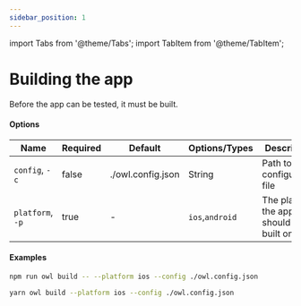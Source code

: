 ```yaml
---
sidebar_position: 1
---
```


import Tabs from '@theme/Tabs';
import TabItem from '@theme/TabItem';

# Building the app

Before the app can be tested, it must be built.

#### Options

| Name             | Required | Default           | Options/Types   | Description                             |
| ---------------- | -------- | ----------------- | --------------- | --------------------------------------- |
| `config`, `-c`   | false    | ./owl.config.json | String          | Path to the configuration file          |
| `platform`, `-p` | true     | -                 | `ios`,`android` | The platform the app should be built on |

#### Examples

<Tabs  groupId="npm2yarn">
  <TabItem value="npm" label="npm">

```bash
npm run owl build -- --platform ios --config ./owl.config.json
```

  </TabItem>
  <TabItem value="yarn" label="Yarn">

```bash
yarn owl build --platform ios --config ./owl.config.json
```

  </TabItem>
</Tabs>
